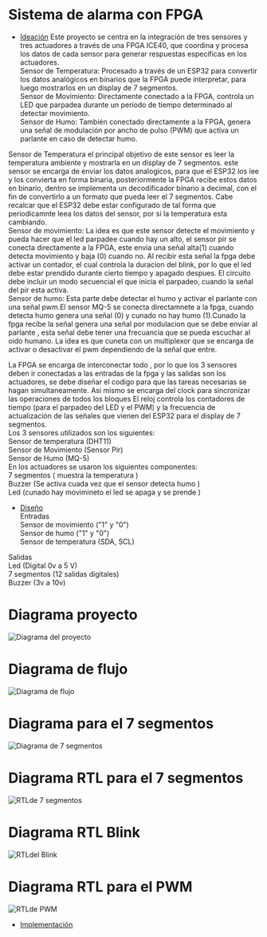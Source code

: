 # Sistema de alarma con FPGA



- [Ideación](./ideacion/README.md)
Este proyecto se centra en la integración de tres sensores y tres actuadores a través de una FPGA ICE40, que coordina y procesa los datos de cada sensor para generar respuestas específicas en los actuadores.  
Sensor de Temperatura: Procesado a través de un ESP32 para convertir los datos analógicos en binarios que la FPGA puede interpretar, para luego mostrarlos en un display de 7 segmentos.  
Sensor de Movimiento: Directamente conectado a la FPGA, controla un LED que parpadea durante un período de tiempo determinado al detectar movimiento.  
Sensor de Humo: También conectado directamente a la FPGA, genera una señal de modulación por ancho de pulso (PWM) que activa un parlante en caso de detectar humo. 

Sensor de Temperatura  el principal objetivo de este sensor es leer la temperatura ambiente y mostrarla en un display de 7 segmentos. este sensor se encarga de enviar los datos analogicos, para que el ESP32 los lee y los convierta en forma binaria, posteriormente la FPGA recibe estos datos en binario, dentro se implementa un decodificador binario a decimal, con el fin de convertirlo a un formato que pueda leer el 7 segmentos.  Cabe recalcar que el ESP32 debe estar configurado de tal forma que periodicamnte leea los datos del sensor, por si la temperatura esta cambiando.  
Sensor de movimiento: La idea es que este sensor detecte el movimiento y pueda hacer que el led parpadee cuando hay un alto, el sensor pir se conecta directamente a la FPGA, este envia una señal alta(1) cuando detecta movimiento y baja (0) cuando no. Al recibir esta señal la fpga debe activar un contador, el cual controla la duracion del blink, por lo que el led debe estar prendido durante cierto tiempo y apagado despues.  El circuito debe incluir un modo secuencial el que inicia el parpadeo, cuando la señal del pir esta activa.  
Sensor de humo:  Esta parte debe detectar el humo y activar el parlante con una señal pwm.El sensor MQ-5 se conecta directamnete a la fpga, cuando detecta humo genera una señal (0) y cunado no hay humo (1).Cunado la fpga recibe la señal genera una señal por modulacion que se debe enviar al parlante , esta señal debe tener una frecuancia que se pueda escuchar al oido humano. La idea es que cuneta con un multiplexor que se encarga de activar o desactivar el pwm dependiendo de la señal que entre. 

La FPGA se encarga de interconectar todo , por lo que los  3 sensores deben ir conectadas a las entradas de  la fpga y las salidas son los actuadores, se debe diseñar el codigo para que las tareas necesarias se hagan simultaneamente. Asi mismo se encarga del clock para sincronizar las operaciones de todos los bloques El reloj controla los contadores de tiempo (para el parpadeo del LED y el PWM) y la frecuencia de actualización de las señales que vienen del ESP32 para el display de 7 segmentos.  
Los 3 sensores utilizados son los siguientes:  
Sensor de temperatura (DHT11)  
Sensor de Movimiento (Sensor Pir)  
Sensor de Humo (MQ-5)  
En los actuadores se usaron los siguientes componentes:  
7 segmentos ( muestra la temperatura )  
Buzzer (Se activa cuada vez que el sensor detecta humo )  
Led (cunado hay movimineto el led se apaga y se prende )  
 
- [Diseño](./diseño/README.md)  
Entradas  
Sensor de movimiento ("1" y "0")  
Sensor de humo ("1" y "0")  
Sensor de temperatura (SDA, SCL)  

Salidas  
Led (Digital 0v a 5 V)  
7 segmentos (12 salidas digitales)  
Buzzer (3v a 10v)  
# Diagrama proyecto  
![Diagrama del proyecto](https://github.com/JhoanSebastin/electronica-digital-1-unal/blob/main/Diagrama%20proyecto.jpg)  
# Diagrama de flujo  
![Diagrama de flujo](https://github.com/JhoanSebastin/electronica-digital-1-unal/blob/main/Diagrama%20de%20flujo.jpg)  
# Diagrama para el 7 segmentos  
![Diagrama de 7 segmentos](https://github.com/JhoanSebastin/electronica-digital-1-unal/blob/main/Diagrama%207%20.jpg)  
# Diagrama RTL para el 7 segmentos  
![RTLde 7 segmentos](https://github.com/JhoanSebastin/electronica-digital-1-unal/blob/main/Diagrama%207%20rl.jpg)  
# Diagrama RTL Blink 
![RTLdel Blink](https://github.com/JhoanSebastin/electronica-digital-1-unal/blob/main/blink%20rtl.jpg)  
# Diagrama RTL para el PWM 
![RTLde PWM](https://github.com/JhoanSebastin/electronica-digital-1-unal/blob/main/pwm%20rtl.jpg)

- [Implementación](./implementacion/README.md)





